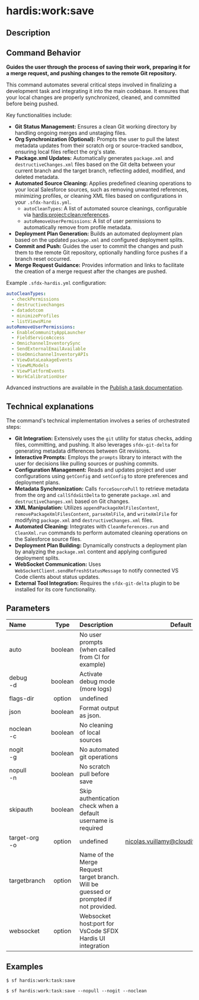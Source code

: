 <!-- This file has been generated with command 'sf hardis:doc:plugin:generate'. Please do not update it manually or it may be overwritten -->
# hardis:work:save

## Description


## Command Behavior

**Guides the user through the process of saving their work, preparing it for a merge request, and pushing changes to the remote Git repository.**

This command automates several critical steps involved in finalizing a development task and integrating it into the main codebase. It ensures that your local changes are properly synchronized, cleaned, and committed before being pushed.

Key functionalities include:

- **Git Status Management:** Ensures a clean Git working directory by handling ongoing merges and unstaging files.
- **Org Synchronization (Optional):** Prompts the user to pull the latest metadata updates from their scratch org or source-tracked sandbox, ensuring local files reflect the org's state.
- **Package.xml Updates:** Automatically generates `package.xml` and `destructiveChanges.xml` files based on the Git delta between your current branch and the target branch, reflecting added, modified, and deleted metadata.
- **Automated Source Cleaning:** Applies predefined cleaning operations to your local Salesforce sources, such as removing unwanted references, minimizing profiles, or cleaning XML files based on configurations in your `.sfdx-hardis.yml`.
  - `autoCleanTypes`: A list of automated source cleanings, configurable via [hardis:project:clean:references](${CONSTANTS.DOC_URL_ROOT}/hardis/project/clean/references/).
  - `autoRemoveUserPermissions`: A list of user permissions to automatically remove from profile metadata.
- **Deployment Plan Generation:** Builds an automated deployment plan based on the updated `package.xml` and configured deployment splits.
- **Commit and Push:** Guides the user to commit the changes and push them to the remote Git repository, optionally handling force pushes if a branch reset occurred.
- **Merge Request Guidance:** Provides information and links to facilitate the creation of a merge request after the changes are pushed.

Example `.sfdx-hardis.yml` configuration:

```yaml
autoCleanTypes:
  - checkPermissions
  - destructivechanges
  - datadotcom
  - minimizeProfiles
  - listViewsMine
autoRemoveUserPermissions:
  - EnableCommunityAppLauncher
  - FieldServiceAccess
  - OmnichannelInventorySync
  - SendExternalEmailAvailable
  - UseOmnichannelInventoryAPIs
  - ViewDataLeakageEvents
  - ViewMLModels
  - ViewPlatformEvents
  - WorkCalibrationUser
```

Advanced instructions are available in the [Publish a task documentation](${CONSTANTS.DOC_URL_ROOT}/salesforce-ci-cd-publish-task/).

## Technical explanations

The command's technical implementation involves a series of orchestrated steps:

- **Git Integration:** Extensively uses the `git` utility for status checks, adding files, committing, and pushing. It also leverages `sfdx-git-delta` for generating metadata differences between Git revisions.
- **Interactive Prompts:** Employs the `prompts` library to interact with the user for decisions like pulling sources or pushing commits.
- **Configuration Management:** Reads and updates project and user configurations using `getConfig` and `setConfig` to store preferences and deployment plans.
- **Metadata Synchronization:** Calls `forceSourcePull` to retrieve metadata from the org and `callSfdxGitDelta` to generate `package.xml` and `destructiveChanges.xml` based on Git changes.
- **XML Manipulation:** Utilizes `appendPackageXmlFilesContent`, `removePackageXmlFilesContent`, `parseXmlFile`, and `writeXmlFile` for modifying `package.xml` and `destructiveChanges.xml` files.
- **Automated Cleaning:** Integrates with `CleanReferences.run` and `CleanXml.run` commands to perform automated cleaning operations on the Salesforce source files.
- **Deployment Plan Building:** Dynamically constructs a deployment plan by analyzing the `package.xml` content and applying configured deployment splits.
- **WebSocket Communication:** Uses `WebSocketClient.sendRefreshStatusMessage` to notify connected VS Code clients about status updates.
- **External Tool Integration:** Requires the `sfdx-git-delta` plugin to be installed for its core functionality.


## Parameters

|Name|Type|Description|Default|Required|Options|
|:---|:--:|:----------|:-----:|:------:|:-----:|
|auto|boolean|No user prompts (when called from CI for example)||||
|debug<br/>-d|boolean|Activate debug mode (more logs)||||
|flags-dir|option|undefined||||
|json|boolean|Format output as json.||||
|noclean<br/>-c|boolean|No cleaning of local sources||||
|nogit<br/>-g|boolean|No automated git operations||||
|nopull<br/>-n|boolean|No scratch pull before save||||
|skipauth|boolean|Skip authentication check when a default username is required||||
|target-org<br/>-o|option|undefined|nicolas.vuillamy@cloudity.com.playnico|||
|targetbranch|option|Name of the Merge Request target branch. Will be guessed or prompted if not provided.||||
|websocket|option|Websocket host:port for VsCode SFDX Hardis UI integration||||

## Examples

```shell
$ sf hardis:work:task:save
```

```shell
$ sf hardis:work:task:save --nopull --nogit --noclean
```


